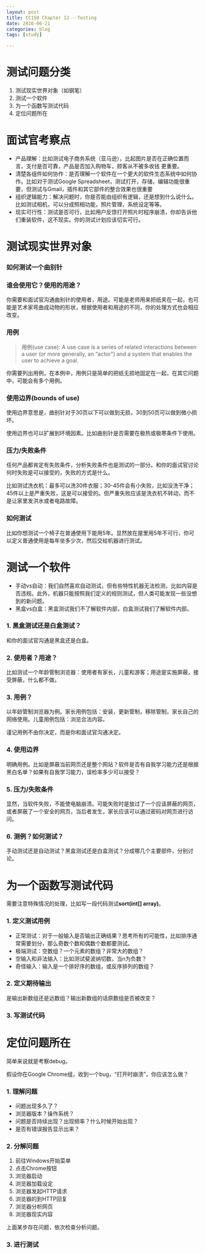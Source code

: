 ```yaml
---
layout: post
title: CC150 Chapter 12---Testing
date: 2016-06-21
categories: blog
tags: [study]

---
```


# 测试问题分类

1. 测试现实世界对象（如钢笔）
2. 测试一个软件
3. 为一个函数写测试代码
4. 定位问题所在

# 面试官考察点

* 产品理解：比如测试电子商务系统（亚马逊），比起图片是否在正确位置而言，支付是否可靠，产品是否加入购物车，顾客从不被多收钱 更重要。
* 清楚各组件如何协作：是否理解一个软件在一个更大的软件生态系统中如何协作。比如对于测试Google Spreadsheet，测试打开，存储，编辑功能很重要，但测试与Gmail，插件和其它部件的整合效果也很重要
* 组织逻辑能力：解决问题时，你是否能由组织有逻辑，还是想到什么说什么。比如测试相机，可以分成照相功能，照片管理，系统设定等等。
* 现实可行性：测试是否可行，比如用户反馈打开照片时程序崩溃，你却告诉他们重装软件，这不现实。你的测试计划应该切实可行。

# 测试现实世界对象

### 如何测试一个曲别针

### 谁会使用它？使用的用途？

你需要和面试官沟通曲别针的使用者，用途。可能是老师用来把纸夹在一起，也可能是艺术家弯曲成动物的形状，根据使用者和用途的不同，你的处理方式也会相应改变。

### 用例

>用例(use case): A use case is a series of related interactions between a user (or more generally, an “actor”) and a system that enables the user to achieve a goal.

你需要列出用例，在本例中，用例只是简单的把纸无损地固定在一起，在其它问题中，可能会有多个用例。

### 使用边界(bounds of use)

使用边界意思是，曲别针对于30页以下可以做到无损，30到50页可以做到微小损坏。

使用边界也可以扩展到环境因素。比如曲别针是否需要在极热或极寒条件下使用。

### 压力/失败条件

任何产品都肯定有失败条件，分析失败条件也是测试的一部分。和你的面试官讨论何时失败是可以接受的，失败的方式是什么。

比如测试洗衣机：最多可以洗30件衣服；30-45件会有小失败，比如没洗干净；45件以上是严重失败，这是可以接受的。但严重失败应该是洗衣机不转动，而不是让家里发洪水或者电路故障。

### 如何测试

比如你想测试一个椅子在普通使用下能用5年。显然放在屋里用5年不可行，你可以定义普通使用是每年坐多少次，然后交给机器进行测试。

# 测试一个软件

* 手动vs自动：我们自然喜欢自动测试，但有些特性机器无法检测，比如内容是否违规。此外，机器只能按照我们定义的规则测试，但人类可能发现一些没想到的新问题。
* 黑盒vs白盒：黑盒测试我们不了解软件内部，白盒测试我们了解软件内部。

### 1. 黑盒测试还是白盒测试？

和你的面试官沟通是黑盒还是白盒。

### 2. 使用者？用途？

比如测试一个年龄管制浏览器：使用者有家长，儿童和游客；用途是实施屏蔽，接受屏蔽，什么都不做。

### 3. 用例？

以年龄管制浏览器为例。家长用例包括：安装，更新管制，移除管制，家长自己的网络使用。儿童用例包括：浏览合法内容。

谨记用例不由你决定，而是你和面试官沟通决定。

### 4. 使用边界

明确用例。比如是屏蔽当前网页还是整个网站？软件是否有自我学习能力还是根据黑白名单？如果有自我学习能力，误检率多少可以接受？

### 5. 压力/失败条件

显然，当软件失败，不能使电脑崩溃。可能失败时是放过了一个应该屏蔽的网页，或者屏蔽了一个安全的网页，当后者发生，家长应该可以通过密码对网页进行访问。

### 6. 测例？如何测试？

手动测试还是自动测试？黑盒测试还是白盒测试？分成哪几个主要部件，分别讨论。

# 为一个函数写测试代码

需要注意特殊情况的处理，比如写一段代码测试**sort(int[] array)**。

### 1. 定义测试用例

* 正常测试：对于一般输入是否输出正确结果？思考所有的可能性，比如排序通常需要划分，那么奇数个数和偶数个数都要测试。
* 极端测试：空数组？一个元素的数组？非常大的数组？
* 空输入和非法输入：比如测试斐波纳切数，当n为负数？
* 奇怪输入：输入是一个排好序的数组，或反序排列的数组？

### 2. 定义期待输出

是输出新数组还是远数组？输出新数组的话原数组是否被改变？

### 3. 写测试代码

# 定位问题所在

简单来说就是考察debug。

假设你在Google Chrome组，收到一个bug，“打开时崩溃”，你应该怎么做？

### 1. 理解问题

* 问题出现多久了？
* 浏览器版本？操作系统？
* 问题是否持续出现？出现频率？什么时候开始出现？
* 是否有错误报告显示出来？

### 2. 分解问题

1. 前往Windows开始菜单
2. 点击Chrome按钮
3. 浏览器启动
4. 浏览器加载设定
5. 浏览器发起HTTP请求
6. 浏览器的到HTTP回复
7. 浏览器分析网页
8. 浏览器现实内容

上面某步存在问题，依次检查分析问题。

### 3. 进行测试